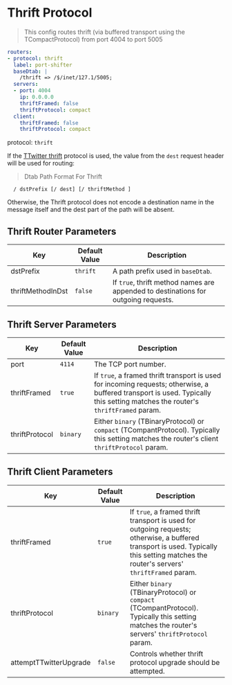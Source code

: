 # Thrift Protocol


> This config routes thrift (via buffered transport using the TCompactProtocol) from port 4004 to port 5005

```yaml
routers:
- protocol: thrift
  label: port-shifter
  baseDtab: |
    /thrift => /$/inet/127.1/5005;
  servers:
  - port: 4004
    ip: 0.0.0.0
    thriftFramed: false
    thriftProtocol: compact
  client:
    thriftFramed: false
    thriftProtocol: compact
```

protocol: `thrift`

If the [TTwitter thrift](http://twitter.github.io/finagle/guide/Protocols.html#thrift) protocol is
used, the value from the `dest` request header will be used for routing:

> Dtab Path Format For Thrift
```
  / dstPrefix [/ dest] [/ thriftMethod ]
```

Otherwise, the Thrift protocol does not encode a destination name in the message
itself and the dest part of the path will be absent.

## Thrift Router Parameters

Key | Default Value | Description
--- | ------------- | -----------
dstPrefix | `thrift` | A path prefix used in `baseDtab`.
thriftMethodInDst | `false` | If `true`, thrift method names are appended to destinations for outgoing requests.


## Thrift Server Parameters

Key | Default Value | Description
--- | ------------- | -----------
port | `4114` | The TCP port number.
thriftFramed | `true` | If `true`, a framed thrift transport is used for incoming requests; otherwise, a buffered transport is used. Typically this setting matches the router's `thriftFramed` param.
thriftProtocol | `binary` | Either `binary` (TBinaryProtocol) or `compact` (TCompantProtocol). Typically this setting matches the router's client `thriftProtocol` param.

## Thrift Client Parameters

Key | Default Value | Description
--- | ------------- | -----------
thriftFramed | `true` | If `true`, a framed thrift transport is used for outgoing requests; otherwise, a buffered transport is used. Typically this setting matches the router's servers' `thriftFramed` param.
thriftProtocol | `binary` | Either `binary` (TBinaryProtocol) or `compact` (TCompantProtocol). Typically this setting matches the router's servers' `thriftProtocol` param.
attemptTTwitterUpgrade | `false` | Controls whether thrift protocol upgrade should be attempted.




